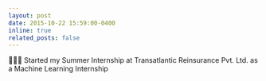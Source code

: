 ```yaml
---
layout: post
date: 2015-10-22 15:59:00-0400
inline: true
related_posts: false
---
```


👨🏽‍💻 Started my Summer Internship at Transatlantic Reinsurance Pvt. Ltd. as a Machine Learning Internship
